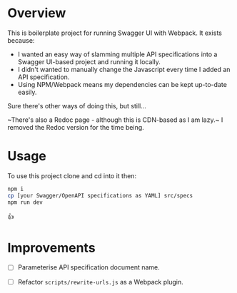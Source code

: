 Overview
===

This is boilerplate project for running Swagger UI with Webpack. It exists because:

* I wanted an easy way of slamming multiple API specifications into a Swagger UI-based project and running it locally.
* I didn't wanted to manually change the Javascript every time I added an API specification.
* Using NPM/Webpack means my dependencies can be kept up-to-date easily.

Sure there's other ways of doing this, but still...

~There's also a Redoc page - although this is CDN-based as I am lazy.~ I removed the Redoc version for the time being.

Usage
===

To use this project clone and cd into it then:

```bash
npm i
cp [your Swagger/OpenAPI specifications as YAML] src/specs
npm run dev
```

:thumbsup:

Improvements
===

* [ ] Parameterise API specification document name.
* [ ] Refactor `scripts/rewrite-urls.js` as a Webpack plugin.

